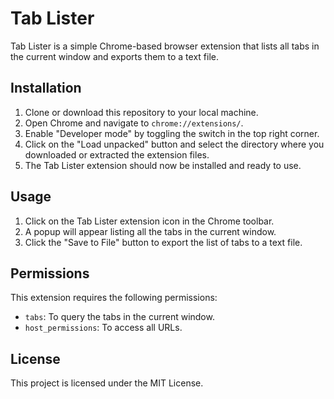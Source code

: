 # Tab Lister

Tab Lister is a simple Chrome-based browser extension that lists all tabs in the current window and exports them to a text file.

## Installation

1. Clone or download this repository to your local machine.
2. Open Chrome and navigate to `chrome://extensions/`.
3. Enable "Developer mode" by toggling the switch in the top right corner.
4. Click on the "Load unpacked" button and select the directory where you downloaded or extracted the extension files.
5. The Tab Lister extension should now be installed and ready to use.

## Usage

1. Click on the Tab Lister extension icon in the Chrome toolbar.
2. A popup will appear listing all the tabs in the current window.
3. Click the "Save to File" button to export the list of tabs to a text file.

## Permissions

This extension requires the following permissions:
- `tabs`: To query the tabs in the current window.
- `host_permissions`: To access all URLs.

## License

This project is licensed under the MIT License.
